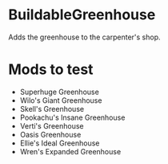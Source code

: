 # BuildableGreenhouse
Adds the greenhouse to the carpenter's shop.

# Mods to test
- Superhuge Greenhouse
- Wilo's Giant Greenhouse
- Skell's Greenhouse
- Pookachu's Insane Greenhouse
- Verti's Greenhouse
- Oasis Greenhouse
- Ellie's Ideal Greenhouse
- Wren's Expanded Greenhouse